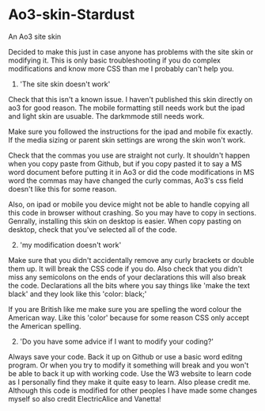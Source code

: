 # Ao3-skin-Stardust
An Ao3 site skin

Decided to make this just in case anyone has problems with the site skin or modifying it. 
This is only basic troubleshooting if you do complex modifications and know more CSS than me I probably can't help you.

1. 'The site skin doesn't work'

Check that this isn't a known issue. I haven't published this skin directly on ao3 for good reason.
The mobile formatting still needs work but the ipad and light skin are usuable. The darkmmode still needs work.

Make sure you followed the instructions for the ipad and mobile fix exactly. If the media sizing or parent skin settings are wrong the skin won't work. 

Check that the commas you use are straight not curly. It shouldn't happen when you copy paste from Github, but if you copy pasted it to say a MS word document before putting it in Ao3 or did the code modifications in MS word the commas may have changed the curly commas, Ao3's css field doesn't like this for some reason.

Also, on ipad or mobile you device might not be able to handle copying all this code in browser without crashing. So you may have to copy in sections. Genrally, installing this skin on desktop is easier. When copy pasting on desktop, check that you've selected all of the code.


2. 'my modification doesn't work'

Make sure that you didn't accidentally remove any curly brackets or double them up. It will break the CSS code if you do. Also check that you didn't miss any semicolons on the ends of your declarations this will also break the code. Declarations all the bits where you say things like 'make the text black' and they look like this 'color: black;'

If you are British like me make sure you are spelling the word colour the American way.
Like this 'color' because for some reason CSS only accept the American spelling.


2. 'Do you have some advice if I want to modify your coding?'

Always save your code. Back it up on Github or use a basic word editng program. Or
when you try to modify it something will break and you won't be able to back it up with working code.
Use the W3 website to learn code as I personally find they make it quite easy to learn. 
Also please credit me. Although this code is modified for other peoples I have made some changes myself so also credit ElectricAlice and Vanetta!
